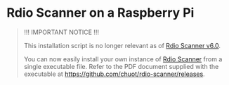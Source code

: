 # Rdio Scanner on a Raspberry Pi

> !!! IMPORTANT NOTICE !!!
> 
> This installation script is no longer relevant as of [Rdio Scanner v6.0](https://github.com/chuot/rdio-scanner).
> 
> You can now easily install your own instance of [Rdio Scanner](https://github.com/chuot/rdio-scanner) from a single executable file. Refer to the PDF document supplied with the executable at https://github.com/chuot/rdio-scanner/releases.